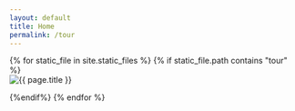 ```yaml
---
layout: default
title: Home
permalink: /tour
---
```


<div class="row listrecent"> 
{% for static_file in site.static_files %}
{% if static_file.path contains "tour" %}

<div class="col-lg-4 col-md-6 mb-30px card-group">
    <div class="card">
        <div class="maxthumb">
            <!--<a href="{{ site.baseurl }}{{ item.url }}">-->
						<img src="{{ site.baseurl }}{{ static_file.path }}" alt="{{ page.title }}">
            <!--</a>-->
        </div>
    </div>
</div>

{%endif%}
{% endfor %}
</div>

